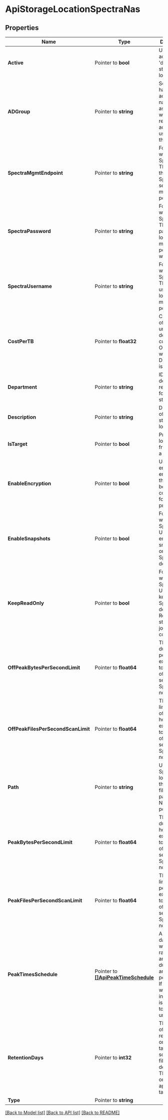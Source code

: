 # ApiStorageLocationSpectraNas

## Properties

Name | Type | Description | Notes
------------ | ------------- | ------------- | -------------
**Active** | Pointer to **bool** | Used to re-activate a &#39;deleted&#39; storage location. | [optional] 
**ADGroup** | Pointer to **string** | Sources can have an adGroup name associated with them to restrict access to users not in the group. | [optional] 
**SpectraMgmtEndpoint** | Pointer to **string** | For use only with SpectraNAS.  The URL of the SpectraNAS server management port. | 
**SpectraPassword** | Pointer to **string** | For use only with SpectraNAS.  The password to login to the management port.  This is write-only. | 
**SpectraUsername** | Pointer to **string** | For use only with SpectraNAS.  The username to login to the management port. | 
**CostPerTB** | Pointer to **float32** | Cost per TB of storage in units of department currency.  Only valid when Department is set. | [optional] 
**Department** | Pointer to **string** | ID of department responsible for location storage cost. | [optional] 
**Description** | Pointer to **string** | Description of the storage location. | [optional] 
**IsTarget** | Pointer to **bool** | Prevent location from use as a source. | 
**EnableEncryption** | Pointer to **bool** | Used to enable encryption that has been configured for the product. | [optional] 
**EnableSnapshots** | Pointer to **bool** | For use only with SpectraNAS. Used to enable snapshots on the SpectraNAS device. | [optional] 
**KeepReadOnly** | Pointer to **bool** | For use only with SpectraNAS. Used to keep the SpectraNAS device in a Read-Only state after a job completes. | [optional] 
**OffPeakBytesPerSecondLimit** | Pointer to **float64** | The limit during off-peak hours, expressed in total number of bytes per second.  Specify 0 for no limit. | [optional] [default to 0]
**OffPeakFilesPerSecondScanLimit** | Pointer to **float64** | The file scan limit during off-peak hours, expressed in total number of files per second. Specify 0 for no limit. | [optional] [default to 0]
**Path** | Pointer to **string** | Used for SpectraNAS locations, this is the filesystem path to the NAS mount point. | 
**PeakBytesPerSecondLimit** | Pointer to **float64** | The limit during peak hours, expressed in total number of bytes per second.  Specify 0 for no limit. | [optional] [default to 0]
**PeakFilesPerSecondScanLimit** | Pointer to **float64** | The file scan limit during peak hours, expressed in total number of files per second. Specify 0 for no limit. | [optional] [default to 0]
**PeakTimesSchedule** | Pointer to [**[]ApiPeakTimeSchedule**](api.peakTimeSchedule.md) | A list of the days of the week where rate limits are enforced during peak and off-peak times.  If a day of week is not in the list, it is assumed to be unlimited. | [optional] 
**RetentionDays** | Pointer to **int32** | The number of days to retain files on this target before scheduling files for deletion. This field is only applicable to targets. | [optional] 
**Type** | Pointer to **string** |  | 

[[Back to Model list]](../README.md#documentation-for-models) [[Back to API list]](../README.md#documentation-for-api-endpoints) [[Back to README]](../README.md)


